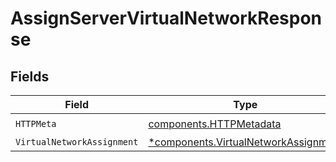 # AssignServerVirtualNetworkResponse


## Fields

| Field                                                                                       | Type                                                                                        | Required                                                                                    | Description                                                                                 |
| ------------------------------------------------------------------------------------------- | ------------------------------------------------------------------------------------------- | ------------------------------------------------------------------------------------------- | ------------------------------------------------------------------------------------------- |
| `HTTPMeta`                                                                                  | [components.HTTPMetadata](../../models/components/httpmetadata.md)                          | :heavy_check_mark:                                                                          | N/A                                                                                         |
| `VirtualNetworkAssignment`                                                                  | [*components.VirtualNetworkAssignment](../../models/components/virtualnetworkassignment.md) | :heavy_minus_sign:                                                                          | Created                                                                                     |